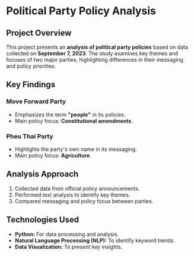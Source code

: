 # <h1>Political Party Policy Analysis</h1>

## <h2>Project Overview</h2>
<p>This project presents an <strong>analysis of political party policies</strong> based on data collected on <strong>September 7, 2023</strong>. The study examines key themes and focuses of two major parties, highlighting differences in their messaging and policy priorities.</p>

## <h2>Key Findings</h2>

### <h3>Move Forward Party</h3>
<ul>
  <li>Emphasizes the term <strong>"people"</strong> in its policies.</li>
  <li>Main policy focus: <strong>Constitutional amendments</strong>.</li>
</ul>

### <h3>Pheu Thai Party</h3>
<ul>
  <li>Highlights the party's own name in its messaging.</li>
  <li>Main policy focus: <strong>Agriculture</strong>.</li>
</ul>

## <h2>Analysis Approach</h2>
<ol>
  <li>Collected data from official policy announcements.</li>
  <li>Performed text analysis to identify key themes.</li>
  <li>Compared messaging and policy focus between parties.</li>
</ol>

## <h2>Technologies Used</h2>
<ul>
  <li><strong>Python:</strong> For data processing and analysis.</li>
  <li><strong>Natural Language Processing (NLP):</strong> To identify keyword trends.</li>
  <li><strong>Data Visualization:</strong> To present key insights.</li>
</ul>
